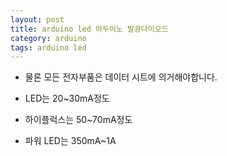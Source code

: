 ```yaml
---
layout: post
title: arduino led 아두이노 발광다이오드
category: arduino
tags: arduino led
---
```


* 물론 모든 전자부품은 데이터 시트에 의거해야합니다.

* LED는 20~30mA정도
* 하이플럭스는 50~70mA정도
* 파워 LED는 350mA~1A